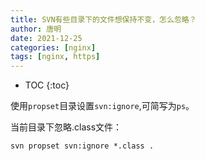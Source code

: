 ```yaml
---
title: SVN有些目录下的文件想保持不变，怎么忽略？
author: 唐明
date: 2021-12-25
categories: [nginx]
tags: [nginx, https]
---
```

* TOC
{:toc}

使用`propset`目录设置`svn:ignore`,可简写为`ps`。

当前目录下忽略.class文件：

```
svn propset svn:ignore *.class .
```